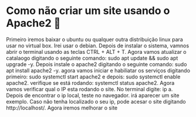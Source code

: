 # Como não criar um site usando o Apache2 🫠
Primeiro iremos baixar o ubuntu ou qualquer outra distribuição linux para usar no virtual box. Irei usar o debian.
Depois de instalar o sistema, vamnos abrir o terminal usando as teclas CTRL + ALT + T.
Agora vamos atualizar o catalaogo digitando o seguinte comando: sudo apt update && sudo apt upgrade -y.
Depois instale o apache2 digitando o seguinte comando: sudo apt install apache2 -y.
agora vamos iniciar e habiliatar os serviços digitando primeiro: sudo systemctl start apache2 e depois: sudo systemctl enable apache2.
verifique se está rodando: systemctl status apache2.
Agora vamos verificar qual o IP esta rodando o site. No terminal digite: ip a.
Depois de encontrar o ip local, teste no navegador. irá aparecer um site exemplo. Caso não tenha localizado o seu ip, pode acesar o site digitando http://localhost/.
Agora iremos melhorar o site
